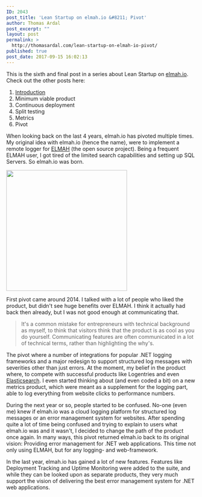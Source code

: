 ```yaml
---
ID: 2043
post_title: 'Lean Startup on elmah.io &#8211; Pivot'
author: Thomas Ardal
post_excerpt: ""
layout: post
permalink: >
  http://thomasardal.com/lean-startup-on-elmah-io-pivot/
published: true
post_date: 2017-09-15 16:02:13
---
```

This is the sixth and final post in a series about Lean Startup on <a href="https://elmah.io/">elmah.io</a>. Check out the other posts here:

<ol>
<li><a href="http://thomasardal.com/lean-startup-on-elmah-io-introduction/">Introduction</a></li>
<li>Minimum viable product</li>
<li>Continuous deployment</li>
<li>Split testing</li>
<li>Metrics</li>
<li>Pivot</li>
</ol>

When looking back on the last 4 years, elmah.io has pivoted multiple times. My original idea with elmah.io (hence the name), were to implement a remote logger for <a href="https://elmah.github.io/" target="_blank">ELMAH</a> (the open source project). Being a frequent ELMAH user, I got tired of the limited search capabilities and setting up SQL Servers. So elmah.io was born.

<img src="http://thomasardal.com/wp-content/uploads/2017/09/pivot.gif" alt="" width="320" height="320" class="aligncenter size-full wp-image-2068" />

First pivot came around 2014. I talked with a lot of people who liked the product, but didn't see huge benefits over ELMAH. I think it actually had back then already, but I was not good enough at communicating that.

<blockquote>It's a common mistake for entrepreneurs with technical background as myself, to think that visitors think that the product is as cool as you do yourself. Communicating features are often communicated in a lot of technical terms, rather than highlighting the why's.</blockquote>

The pivot where a number of integrations for popular .NET logging frameworks and a major redesign to support structured log messages with severities other than just errors. At the moment, my belief in the product where, to compete with successful products like Logentries and even <a href="https://www.elastic.co/products/elasticsearch" target="_blank">Elasticsearch</a>. I even started thinking about (and even coded a bit) on a new metrics product, which were meant as a supplement for the logging part, able to log everything from website clicks to performance numbers.

During the next year or so, people started to be confused. No-one (even me) knew if elmah.io was a cloud logging platform for structured log messages or an error management system for websites. After spending quite a lot of time being confused and trying to explain to users what elmah.io was and it wasn't, I decided to change the path of the product once again. In many ways, this pivot returned elmah.io back to its original vision: Providing error management for .NET web applications. This time not only using ELMAH, but for any logging- and web-framework.

In the last year, elmah.io has gained a lot of new features. Features like Deployment Tracking and Uptime Monitoring were added to the suite, and while they can be looked upon as separate products, they very much support the vision of delivering the best error management system for .NET web applications.